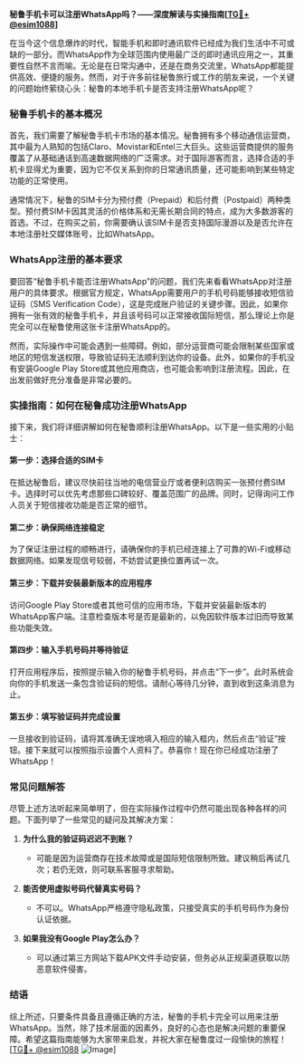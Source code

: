 **秘鲁手机卡可以注册WhatsApp吗？——深度解读与实操指南[[TG💪+ @esim1088](https://t.me/s/esim1088)]**

在当今这个信息爆炸的时代，智能手机和即时通讯软件已经成为我们生活中不可或缺的一部分。而WhatsApp作为全球范围内使用最广泛的即时通讯应用之一，其重要性自然不言而喻。无论是在日常沟通中，还是在商务交流里，WhatsApp都能提供高效、便捷的服务。然而，对于许多前往秘鲁旅行或工作的朋友来说，一个关键的问题始终萦绕心头：秘鲁的本地手机卡是否支持注册WhatsApp呢？

### 秘鲁手机卡的基本概况

首先，我们需要了解秘鲁手机卡市场的基本情况。秘鲁拥有多个移动通信运营商，其中最为人熟知的包括Claro、Movistar和Entel三大巨头。这些运营商提供的服务覆盖了从基础通话到高速数据网络的广泛需求。对于国际游客而言，选择合适的手机卡显得尤为重要，因为它不仅关系到你的日常通讯质量，还可能影响到某些特定功能的正常使用。

通常情况下，秘鲁的SIM卡分为预付费（Prepaid）和后付费（Postpaid）两种类型。预付费SIM卡因其灵活的价格体系和无需长期合同的特点，成为大多数游客的首选。不过，在购买之前，你需要确认该SIM卡是否支持国际漫游以及是否允许在本地注册社交媒体账号，比如WhatsApp。

### WhatsApp注册的基本要求

要回答“秘鲁手机卡能否注册WhatsApp”的问题，我们先来看看WhatsApp对注册用户的具体要求。根据官方规定，WhatsApp需要用户的手机号码能够接收短信验证码（SMS Verification Code），这是完成账户验证的关键步骤。因此，如果你拥有一张有效的秘鲁手机卡，并且该号码可以正常接收国际短信，那么理论上你是完全可以在秘鲁使用这张卡注册WhatsApp的。

然而，实际操作中可能会遇到一些障碍。例如，部分运营商可能会限制某些国家或地区的短信发送权限，导致验证码无法顺利到达你的设备。此外，如果你的手机没有安装Google Play Store或其他应用商店，也可能会影响到注册流程。因此，在出发前做好充分准备是非常必要的。

### 实操指南：如何在秘鲁成功注册WhatsApp

接下来，我们将详细讲解如何在秘鲁顺利注册WhatsApp。以下是一些实用的小贴士：

#### 第一步：选择合适的SIM卡
在抵达秘鲁后，建议尽快前往当地的电信营业厅或者便利店购买一张预付费SIM卡。选择时可以优先考虑那些口碑较好、覆盖范围广的品牌。同时，记得询问工作人员关于短信接收功能是否正常的细节。

#### 第二步：确保网络连接稳定
为了保证注册过程的顺畅进行，请确保你的手机已经连接上了可靠的Wi-Fi或移动数据网络。如果发现信号较弱，不妨尝试更换位置再试一次。

#### 第三步：下载并安装最新版本的应用程序
访问Google Play Store或者其他可信的应用市场，下载并安装最新版本的WhatsApp客户端。注意检查版本号是否是最新的，以免因软件版本过旧而导致某些功能失效。

#### 第四步：输入手机号码并等待验证
打开应用程序后，按照提示输入你的秘鲁手机号码，并点击“下一步”。此时系统会向你的手机发送一条包含验证码的短信。请耐心等待几分钟，直到收到这条消息为止。

#### 第五步：填写验证码并完成设置
一旦接收到验证码，请将其准确无误地填入相应的输入框内，然后点击“验证”按钮。接下来就可以按照指示设置个人资料了。恭喜你！现在你已经成功注册了WhatsApp！

### 常见问题解答

尽管上述方法听起来简单明了，但在实际操作过程中仍然可能出现各种各样的问题。下面列举了一些常见的疑问及其解决方案：

1. **为什么我的验证码迟迟不到账？**
   - 可能是因为运营商存在技术故障或是国际短信限制所致。建议稍后再试几次；若仍无效，则可联系客服寻求帮助。

2. **能否使用虚拟号码代替真实号码？**
   - 不可以。WhatsApp严格遵守隐私政策，只接受真实的手机号码作为身份认证依据。

3. **如果我没有Google Play怎么办？**
   - 可以通过第三方网站下载APK文件手动安装，但务必从正规渠道获取以防恶意软件侵害。

### 结语

综上所述，只要条件具备且遵循正确的方法，秘鲁的手机卡完全可以用来注册WhatsApp。当然，除了技术层面的因素外，良好的心态也是解决问题的重要保障。希望这篇指南能够为大家带来启发，并祝大家在秘鲁度过一段愉快的旅程！[[TG💪+ @esim1088](https://t.me/s/esim1088) ![Image](https://i.postimg.cc/4NQfJmqS/Snipaste-2025-05-13-00-14-12.png)]